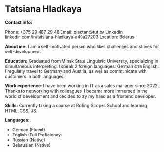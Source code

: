 
<h1> Tatsiana Hladkaya </h1>

**Contact info:**

Phone: +375 29 487 29 48
Email: gladtan@tut.by
LinkedIn: linkedin.com/in/tatsiana-hladkaya-a40a27203
Location: Belarus

**About me:**
    I am a self-motivated person who likes challenges and strives for self-development.

**Education:**
    Graduated from Minsk State Linguistic University, specializing in simultaneous interpreting. I speak 2 foreign languages: German фтв English. I regularly travel to Germany and Austria, as well as communicate with customers in both languages.

**Work experience:**
    I have been working in IT as a sales manager since 2022. Thanks to networking with colleagues, I became more immersed in the world of development and decided to try my hand as a frontend developer.

**Skills:**
Currently taking a course at Rolling Scopes School and learning HTML, CSS, JS.

**Languages:**
* German (Fluent)
* English (Full Proficiency)
* Russian (Native)
* Belarusian (Native)



